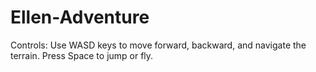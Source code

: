 # Ellen-Adventure
Controls:  Use WASD keys to move forward, backward, and navigate the terrain. Press Space to jump or fly.
